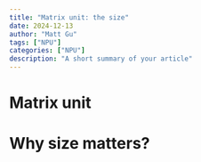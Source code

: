 ```yaml
---
title: "Matrix unit: the size"
date: 2024-12-13
author: "Matt Gu"
tags: ["NPU"]
categories: ["NPU"]
description: "A short summary of your article"
---
```



# Matrix unit

# Why size matters?